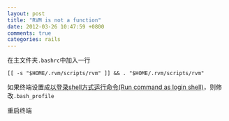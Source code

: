 ```yaml
---
layout: post
title: "RVM is not a function"
date: 2012-03-26 10:47:59 +0800
comments: true
categories: rails
---
```

在主文件夹`.bashrc`中加入一行

    [[ -s "$HOME/.rvm/scripts/rvm" ]] && . "$HOME/.rvm/scripts/rvm"

如果终端设置成[以登录shell方式运行命令(Run command as login shell)](http://worldofgnome.org/understanding-run-command-as-a-login-shell-option-in-gnome-terminal/)，则修改`.bash_profile`

重启终端